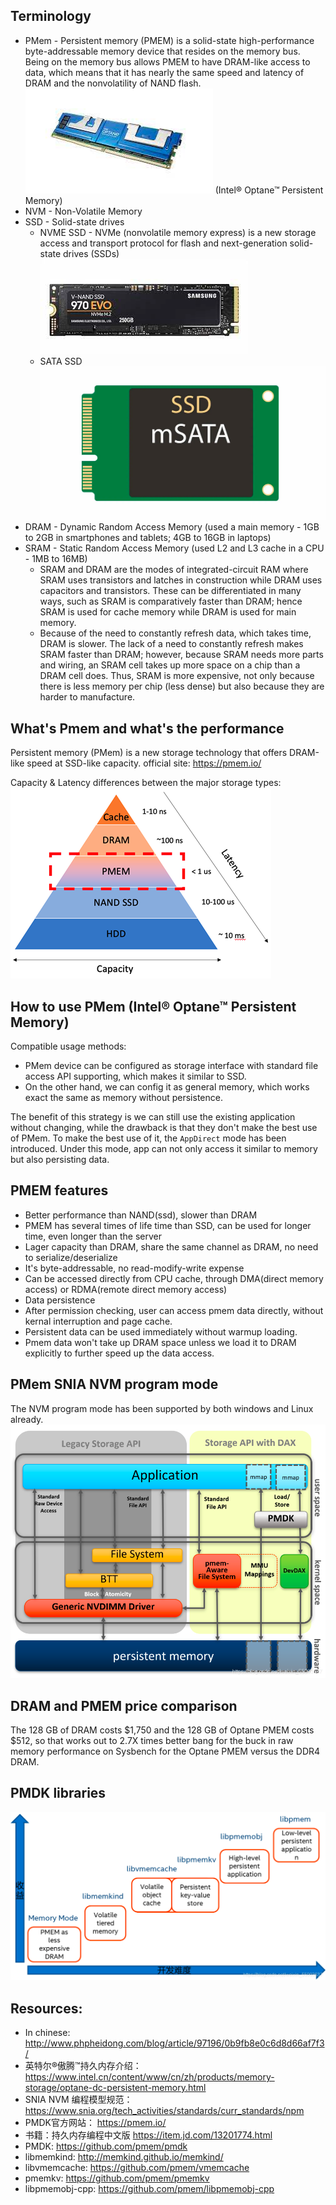 ## Terminology
* PMem - Persistent memory (PMEM) is a solid-state high-performance byte-addressable memory device that resides on the memory bus. Being on the memory bus allows PMEM to have DRAM-like access to data, which means that it has nearly the same speed and latency of DRAM and the nonvolatility of NAND flash.
![img_4.png](img_4.png)
  (Intel® Optane™ Persistent Memory)
* NVM - Non-Volatile Memory
* SSD - Solid-state drives
  * NVME SSD - NVMe (nonvolatile memory express) is a new storage access and transport protocol for flash and next-generation solid-state drives (SSDs)
    ![img_1.png](img_1.png)
  * SATA SSD
  ![img_2.png](img_2.png)
* DRAM - Dynamic Random Access Memory (used a main memory - 1GB to 2GB in smartphones and tablets; 4GB to 16GB in laptops)
* SRAM - Static Random Access Memory (used L2 and L3 cache in a CPU - 1MB to 16MB)
  * SRAM and DRAM are the modes of integrated-circuit RAM where SRAM uses transistors and latches in construction while DRAM uses capacitors and transistors. These can be differentiated in many ways, such as SRAM is comparatively faster than DRAM; hence SRAM is used for cache memory while DRAM is used for main memory.
  * Because of the need to constantly refresh data, which takes time, DRAM is slower. The lack of a need to constantly refresh makes SRAM faster than DRAM; however, because SRAM needs more parts and wiring, an SRAM cell takes up more space on a chip than a DRAM cell does. Thus, SRAM is more expensive, not only because there is less memory per chip (less dense) but also because they are harder to manufacture.

## What's Pmem and what's the performance

Persistent memory (PMem) is a new storage technology that offers DRAM-like speed at SSD-like capacity.
official site: https://pmem.io/

Capacity & Latency differences between the major storage types:
![img_3.png](img_3.png)

## How to use PMem (Intel® Optane™ Persistent Memory)
Compatible usage methods:
* PMem device can be configured as storage interface with standard file access API supporting, which makes it similar to SSD.
* On the other hand, we can config it as general memory, which works exact the same as memory without persistence.

The benefit of this strategy is we can still use the existing application without changing, while the drawback is that they don't make the best use of PMem.
To make the best use of it, the `AppDirect` mode has been introduced. Under this mode, app can not only access it similar to memory but also persisting data.

## PMEM features
* Better performance than NAND(ssd), slower than DRAM
* PMEM has several times of life time than SSD, can be used for longer time, even longer than the server
* Lager capacity than DRAM, share the same channel as DRAM, no need to serialize/deserialize
* It's byte-addressable, no read-modify-write expense
* Can be accessed directly from CPU cache, through DMA(direct memory access) or RDMA(remote direct memory access)
* Data persistence
* After permission checking, user can access pmem data directly, without kernal interruption and page cache. 
* Persistent data can be used immediately without warmup loading.
* Pmem data won't take up DRAM space unless we load it to DRAM explicitly to further speed up the data access.

## PMem SNIA NVM program mode
The NVM program mode has been supported by both windows and Linux already.
![img_5.png](img_5.png)

## DRAM and PMEM price comparison
The 128 GB of DRAM costs $1,750 and the 128 GB of Optane PMEM costs $512, so that works out to 2.7X times better bang for the buck in raw memory performance on Sysbench for the Optane PMEM versus the DDR4 DRAM.

## PMDK libraries
![img_6.png](img_6.png)


## Resources:
  * In chinese: http://www.phpheidong.com/blog/article/97196/0b9fb8e0c6d8d66af7f3/
  * 英特尔®傲腾™持久内存介绍：
  https://www.intel.cn/content/www/cn/zh/products/memory-storage/optane-dc-persistent-memory.html
  * SNIA NVM 编程模型规范：
  https://www.snia.org/tech_activities/standards/curr_standards/npm
  * PMDK官方网站：
  https://pmem.io/
  * 书籍：持久内存编程中文版
  https://item.jd.com/13201774.html
  * PMDK:
  https://github.com/pmem/pmdk
  * libmemkind:
  http://memkind.github.io/memkind/
  * libvmemcache:
  https://github.com/pmem/vmemcache
  * pmemkv:
  https://github.com/pmem/pmemkv
  * libpmemobj-cpp:
  https://github.com/pmem/libpmemobj-cpp